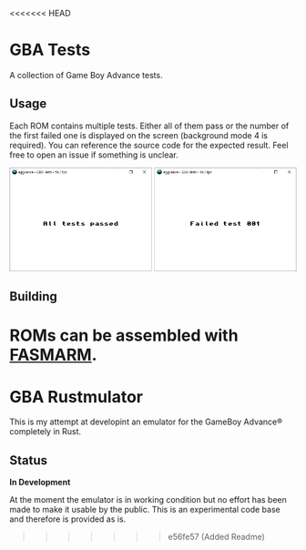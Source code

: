 <<<<<<< HEAD
# GBA Tests
A collection of Game Boy Advance tests.

## Usage
Each ROM contains multiple tests. Either all of them pass or the number of the first failed one is displayed on the screen (background mode 4 is required). You can reference the source code for the expected result. Feel free to open an issue if something is unclear.

![example](example.png)

## Building
ROMs can be assembled with [FASMARM](https://arm.flatassembler.net/).
=======
# GBA Rustmulator

This is my attempt at developint an emulator for the GameBoy Advance:registered: completely in Rust.

## Status

**In Development**

At the moment the emulator is in working condition but no effort has been made to make it usable by the public. This is an experimental code base and therefore is provided as is.
>>>>>>> e56fe57 (Added Readme)
